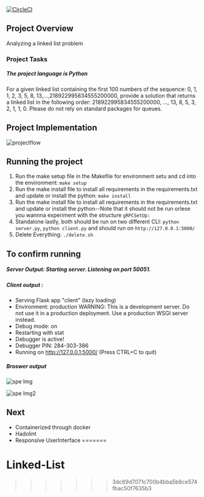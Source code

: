 [![CircleCI](https://circleci.com/gh/JohnOMDev/Linked-List-and-Reverse-with-Python.svg?style=svg)](https://circleci.com/gh/JohnOMDev/Linked-List-and-Reverse-with-Python)

## Project Overview
Analyzing a linked list problem

### Project Tasks

#####   The project language is Python
For a given linked list containing the first 100 numbers of the sequence: 0, 1, 1, 2, 3, 5, 8, 13,...,218922995834555200000, provide a solution that returns a linked list in the following order: 218922995834555200000, ..., 13, 8, 5, 3, 2, 1, 1, 0. Please do not rely on standard packages for queues.

## Project Implementation


![projectflow](https://user-images.githubusercontent.com/50584494/85916921-a056de80-b855-11ea-8bfd-8cdd83ba2b26.PNG)



## Running the project
1. Run the make setup file in the Makefile for environment setu and cd into the environment:  `make setup`
2. Run the make install file to install all requirements in the requirements.txt and update or install the python:  `make install`
3. Run the make install file to install all requirements in the requirements.txt and update or install the python--Note that it should not be run orlese you wannna experiment with the structure  `gRPCSetUp:`
4. Standalone lastly, both should be run on two different CLI:  `python server.py`, `python client.py` and should run on `http://127.0.0.1:5000/`
5. Delete Everything:  `./delete.sh`

## To confirm running

#####   Server Output: Starting server. Listening on port 50051.
#####   Client output :
* Serving Flask app "client" (lazy loading)
 * Environment: production
   WARNING: This is a development server. Do not use it in a production deployment.
   Use a production WSGI server instead.
 * Debug mode: on
 * Restarting with stat
 * Debugger is active!
 * Debugger PIN: 284-303-386
 * Running on http://127.0.0.1:5000/ (Press CTRL+C to quit)

 #####  Broswer output
![spe Img](https://user-images.githubusercontent.com/50584494/85916834-a26c6d80-b854-11ea-9539-83e40152e959.PNG)


![spe Img2](https://user-images.githubusercontent.com/50584494/85916835-a3050400-b854-11ea-9f80-a8bed3ab017c.PNG)



##  Next
*   Containerized through docker
*   Hadolint
*   Responsive UserInterface
=======
# Linked-List
>>>>>>> 3dc69d7071c700b4bba5b8ce574fbac50f7635b3
